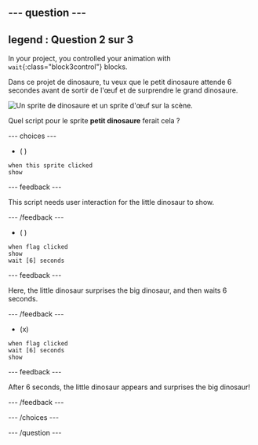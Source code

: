 --- question ---
---
legend : Question 2 sur 3
---

In your project, you controlled your animation with `wait`{:class="block3control"} blocks.

Dans ce projet de dinosaure, tu veux que le petit dinosaure attende 6 secondes avant de sortir de l'œuf et de surprendre le grand dinosaure.

![Un sprite de dinosaure et un sprite d'œuf sur la scène.](images/quiz-q2.png)

Quel script pour le sprite **petit dinosaure** ferait cela ?

--- choices ---

- ( )
```blocks3
when this sprite clicked
show
```

  --- feedback ---

This script needs user interaction for the little dinosaur to show.

  --- /feedback ---

- ( )
```blocks3
when flag clicked
show
wait [6] seconds
```

  --- feedback ---

 Here, the little dinosaur surprises the big dinosaur, and then waits 6 seconds.

  --- /feedback ---

- (x)
```blocks3
when flag clicked
wait [6] seconds
show
```

  --- feedback ---

 After 6 seconds, the little dinosaur appears and surprises the big dinosaur!

  --- /feedback ---

--- /choices ---

--- /question ---
